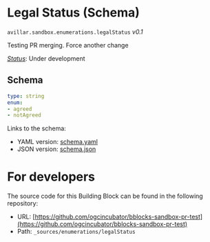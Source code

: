 
# Legal Status (Schema)

`avillar.sandbox.enumerations.legalStatus` *v0.1*

Testing PR merging. Force another change

[*Status*](http://www.opengis.net/def/status): Under development

## Schema

```yaml
type: string
enum:
- agreed
- notAgreed

```

Links to the schema:

* YAML version: [schema.yaml](https://raw.githubusercontent.com/ogcincubator/bblocks-sandbox-pr-test/undefined/build/annotated/sandbox/enumerations/legalStatus/schema.json)
* JSON version: [schema.json](https://raw.githubusercontent.com/ogcincubator/bblocks-sandbox-pr-test/undefined/build/annotated/sandbox/enumerations/legalStatus/schema.yaml)


# For developers

The source code for this Building Block can be found in the following repository:

* URL: [https://github.com/ogcincubator/bblocks-sandbox-pr-test](https://github.com/ogcincubator/bblocks-sandbox-pr-test)
* Path: `_sources/enumerations/legalStatus`

